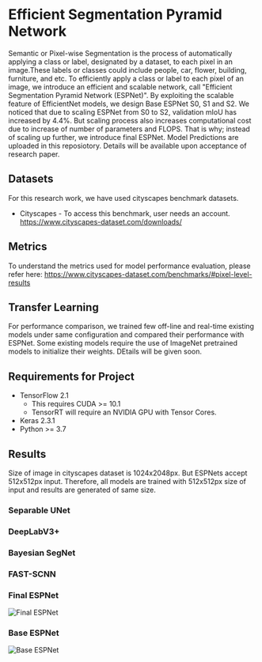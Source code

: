 # Efficient Segmentation Pyramid Network
Semantic or Pixel-wise Segmentation is the process of automatically applying a class or label, designated by a dataset, to each pixel in an image.These labels or classes could include people, car, flower, building, furniture, and etc. To efficiently apply a class or label to each pixel of an image, we introduce an efficient and scalable network, call "Efficient Segmentation Pyramid Network (ESPNet)". By exploiting the scalable feature of EfficientNet models, we design Base ESPNet S0, S1 and S2. We noticed that due to scaling ESPNet from S0 to S2, validation mIoU has increased by 4.4%. But scaling process also increases computational cost due to increase of number of parameters and FLOPS. That is why; instead of scaling up further, we introduce final ESPNet. Model Predictions are uploaded in this reposiotory. Details will be available upon acceptance of research paper.

## Datasets
For this research work, we have used cityscapes benchmark datasets.
* Cityscapes - To access this benchmark, user needs an account. https://www.cityscapes-dataset.com/downloads/              

## Metrics
To understand the metrics used for model performance evaluation, please  refer here: https://www.cityscapes-dataset.com/benchmarks/#pixel-level-results

## Transfer Learning
For performance comparison, we trained few off-line and real-time existing models under same configuration and compared their performance with ESPNet. Some existing models require the use of ImageNet pretrained models to initialize their weights. DEtails will be given soon.

## Requirements for Project
* TensorFlow 2.1
  * This requires CUDA >= 10.1
  * TensorRT will require an NVIDIA GPU with Tensor Cores.
* Keras 2.3.1
* Python >= 3.7

## Results
Size of image in cityscapes dataset is 1024x2048px. But ESPNets accept 512x512px input. Therefore, all models are trained with 512x512px size of input and results are generated of same size. 
### Separable UNet


### DeepLabV3+


### Bayesian SegNet


### FAST-SCNN


### Final ESPNet
![Final ESPNet](https://github.com/tanmaysingha/ESPNet/blob/master/Results/Final_ESPNet_Results/result1.png?raw=true)

### Base ESPNet
![Base ESPNet](https://github.com/tanmaysingha/ESPNet/blob/master/Results/Final_ESPNet_Results/result2.png?raw=true)
